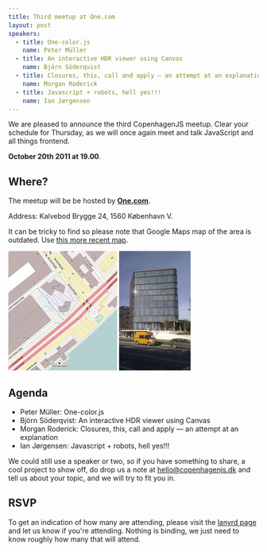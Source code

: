 ```yaml
---
title: Third meetup at One.com 
layout: post
speakers:
  - title: One-color.js
    name: Peter Müller
  - title: An interactive HDR viewer using Canvas
    name: Björn Söderqvist
  - title: Closures, this, call and apply — an attempt at an explanation
    name: Morgan Roderick
  - title: Javascript + robots, hell yes!!!
    name: Ian Jørgensen
---
```


We are pleased to announce the third CopenhagenJS meetup. Clear your schedule for Thursday, as we will once again meet and talk JavaScript and all things frontend. 

**October 20th 2011 at 19.00**. 

## Where?

The meetup will be be hosted by **[One.com](http://one.com/)**.

Address: Kalvebod Brygge 24, 1560 København V. 

It can be tricky to find so please note that Google Maps map of the area is outdated. Use [this more recent map](http://t.co/FuWrT0zV).

<a href="/images/venues/kb24/map.png"><img alt="Map showing Kalvebod Brygge 24, 1560 København V" src="/images/venues/kb24/map_small.jpg"></a>
<a href="/images/venues/kb24/kb24.jpg"><img alt="Photo of Kalvebod Brygge 24, 1560 København V" src="/images/venues/kb24/kb24_small.jpg"></a>

<!--KB24 is the designation of the southernmost of the buildings on Bernstorffs plads.-->

## Agenda

* Peter Müller: One-color.js
* Björn Söderqvist: An interactive HDR viewer using Canvas
* Morgan Roderick: Closures, this, call and apply — an attempt at an explanation
* Ian Jørgensen: Javascript + robots, hell yes!!!

We could still use a speaker or two, so if you have something to share, a cool project to show off, do drop us a note at <hello@copenhagenjs.dk> and tell us about your topic, and we will try to fit you in.

## RSVP

To get an indication of how many are attending, please visit the [lanyrd page](http://lanyrd.com/2011/cphjs-october/) and let us know if you're attending. Nothing is binding, we just need to know roughly how many that will attend.